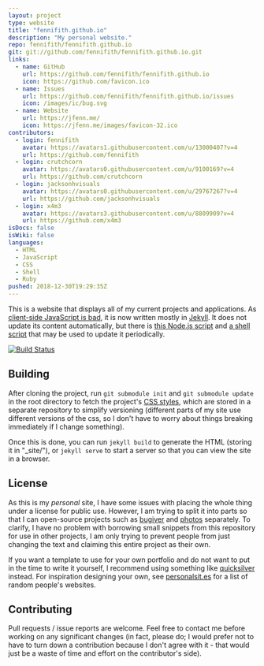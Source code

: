 ```yaml
---
layout: project
type: website
title: "fennifith.github.io"
description: "My personal website."
repo: fennifith/fennifith.github.io
git: git://github.com/fennifith/fennifith.github.io.git
links:
  - name: GitHub
    url: https://github.com/fennifith/fennifith.github.io
    icon: https://github.com/favicon.ico
  - name: Issues
    url: https://github.com/fennifith/fennifith.github.io/issues
    icon: /images/ic/bug.svg
  - name: Website
    url: https://jfenn.me/
    icon: https://jfenn.me/images/favicon-32.ico
contributors:
  - login: fennifith
    avatar: https://avatars1.githubusercontent.com/u/13000407?v=4
    url: https://github.com/fennifith
  - login: crutchcorn
    avatar: https://avatars0.githubusercontent.com/u/9100169?v=4
    url: https://github.com/crutchcorn
  - login: jacksonhvisuals
    avatar: https://avatars0.githubusercontent.com/u/29767267?v=4
    url: https://github.com/jacksonhvisuals
  - login: x4m3
    avatar: https://avatars3.githubusercontent.com/u/8809909?v=4
    url: https://github.com/x4m3
isDocs: false
isWiki: false
languages:
  - HTML
  - JavaScript
  - CSS
  - Shell
  - Ruby
pushed: 2018-12-30T19:29:35Z
---
```


This is a website that displays all of my current projects and applications. As [client-side JavaScript is bad](https://jfenn.me/blog/2018-08-19-Client-Side-JavaScript/), it is now written mostly in [Jekyll](https://jekyllrb.com/). It does not update its content automatically, but there is [this Node.js script](https://github.com/fennifith/fennifith.github.io/blob/master/./scripts/update.js) and [a shell script](https://github.com/fennifith/fennifith.github.io/blob/master/./scripts/update.sh) that may be used to update it periodically.

[![Build Status](https://travis-ci.com/fennifith/fennifith.github.io.svg?branch=master)](https://travis-ci.com/fennifith/fennifith.github.io)

## Building

After cloning the project, run `git submodule init` and `git submodule update` in the root directory to fetch the project's [CSS styles](https://jfenn.me/redirects/?t=github&d=styles), which are stored in a separate repository to simplify versioning (different parts of my site use different versions of the css, so I don't have to worry about things breaking immediately if I change something).

Once this is done, you can run `jekyll build` to generate the HTML (storing it in "_site/"), or `jekyll serve` to start a server so that you can view the site in a browser.

## License

As this is my _personal_ site, I have some issues with placing the whole thing under a license for public use. However, I am trying to split it into parts so that I can open-source projects such as [bugiver](https://jfenn.me/projects/bugiver) and [photos](https://jfenn.me/projects/photos) separately. To clarify, I have no problem with borrowing small snippets from this repository for use in other projects, I am only trying to prevent people from just changing the text and claiming this entire project as their own.

If you want a template to use for your own portfolio and do not want to put in the time to write it yourself, I recommend using something like [quicksilver](https://github.com/jacksonhvisuals/quicksilver) instead. For inspiration designing your own, see [personalsit.es](https://personalsit.es/) for a list of random people's websites.

## Contributing

Pull requests / issue reports are welcome. Feel free to contact me before working on any significant changes (in fact, please do; I would prefer not to have to turn down a contribution because I don't agree with it - that would just be a waste of time and effort on the contributor's side).
